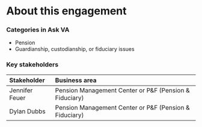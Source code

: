 # About this engagement

### Categories in Ask VA

- Pension
- Guardianship, custodianship, or fiduciary issues

### Key stakeholders

|Stakeholder|Business area|
|:--|:--| 
|Jennifer Feuer|Pension Management Center or P&F (Pension & Fiduciary)|
|Dylan Dubbs|Pension Management Center or P&F (Pension & Fiduciary)|
